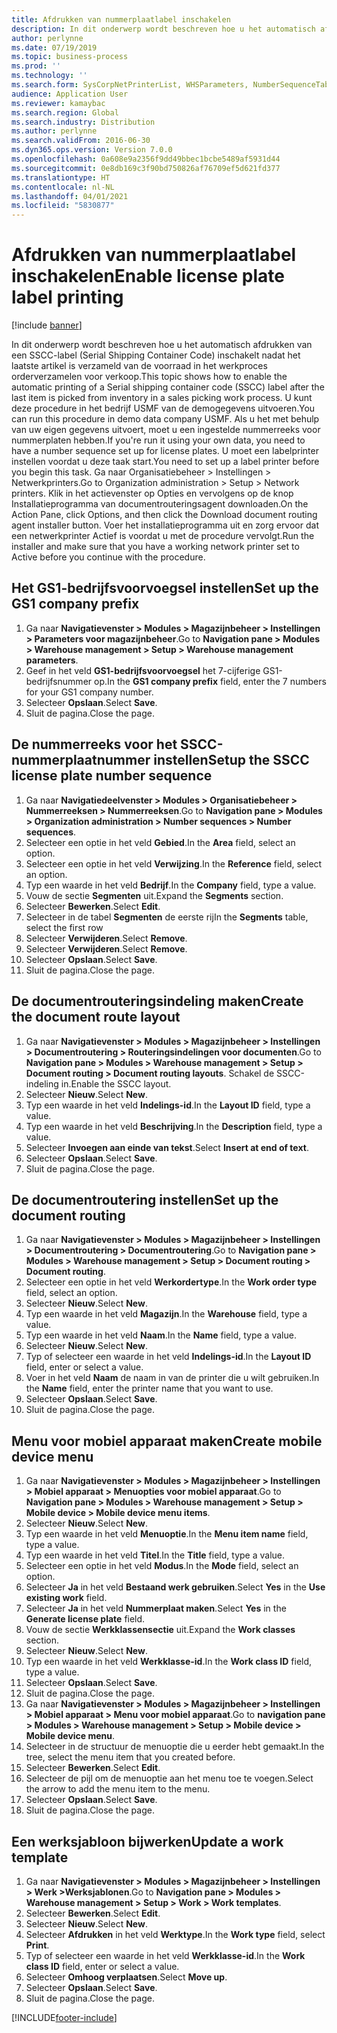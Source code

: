 ```yaml
---
title: Afdrukken van nummerplaatlabel inschakelen
description: In dit onderwerp wordt beschreven hoe u het automatisch afdrukken van een SSCC-label (Serial Shipping Container Code) inschakelt nadat het laatste artikel is verzameld van de voorraad in het werkproces orderverzamelen voor verkoop.
author: perlynne
ms.date: 07/19/2019
ms.topic: business-process
ms.prod: ''
ms.technology: ''
ms.search.form: SysCorpNetPrinterList, WHSParameters, NumberSequenceTableListPage, NumberSequenceDetails, WHSDocumentRoutingLayout, WHSDocumentRouting, WHSRFMenuItem, WHSRFMenu, WHSWorkTemplateTable, WHSLicensePlateLabelBuildConfig, WHSLicensePlateLabel
audience: Application User
ms.reviewer: kamaybac
ms.search.region: Global
ms.search.industry: Distribution
ms.author: perlynne
ms.search.validFrom: 2016-06-30
ms.dyn365.ops.version: Version 7.0.0
ms.openlocfilehash: 0a608e9a2356f9dd49bbec1bcbe5489af5931d44
ms.sourcegitcommit: 0e8db169c3f90bd750826af76709ef5d621fd377
ms.translationtype: HT
ms.contentlocale: nl-NL
ms.lasthandoff: 04/01/2021
ms.locfileid: "5830877"
---
```

# <a name="enable-license-plate-label-printing"></a><span data-ttu-id="b4f7b-103">Afdrukken van nummerplaatlabel inschakelen</span><span class="sxs-lookup"><span data-stu-id="b4f7b-103">Enable license plate label printing</span></span>

[!include [banner](../../includes/banner.md)]

<span data-ttu-id="b4f7b-104">In dit onderwerp wordt beschreven hoe u het automatisch afdrukken van een SSCC-label (Serial Shipping Container Code) inschakelt nadat het laatste artikel is verzameld van de voorraad in het werkproces orderverzamelen voor verkoop.</span><span class="sxs-lookup"><span data-stu-id="b4f7b-104">This topic shows how to enable the automatic printing of a Serial shipping container code (SSCC) label after the last item is picked from inventory in a sales picking work process.</span></span> <span data-ttu-id="b4f7b-105">U kunt deze procedure in het bedrijf USMF van de demogegevens uitvoeren.</span><span class="sxs-lookup"><span data-stu-id="b4f7b-105">You can run this procedure in demo data company USMF.</span></span> <span data-ttu-id="b4f7b-106">Als u het met behulp van uw eigen gegevens uitvoert, moet u een ingestelde nummerreeks voor nummerplaten hebben.</span><span class="sxs-lookup"><span data-stu-id="b4f7b-106">If you're run it using your own data, you need to have a number sequence set up for license plates.</span></span> <span data-ttu-id="b4f7b-107">U moet een labelprinter instellen voordat u deze taak start.</span><span class="sxs-lookup"><span data-stu-id="b4f7b-107">You need to set up a label printer before you begin this task.</span></span> <span data-ttu-id="b4f7b-108">Ga naar Organisatiebeheer > Instellingen > Netwerkprinters.</span><span class="sxs-lookup"><span data-stu-id="b4f7b-108">Go to Organization administration > Setup > Network printers.</span></span> <span data-ttu-id="b4f7b-109">Klik in het actievenster op Opties en vervolgens op de knop Installatieprogramma van documentrouteringsagent downloaden.</span><span class="sxs-lookup"><span data-stu-id="b4f7b-109">On the Action Pane, click Options, and then click the Download document routing agent installer button.</span></span> <span data-ttu-id="b4f7b-110">Voer het installatieprogramma uit en zorg ervoor dat een netwerkprinter Actief is voordat u met de procedure vervolgt.</span><span class="sxs-lookup"><span data-stu-id="b4f7b-110">Run the installer and make sure that you have a working network printer set to Active before you continue with the procedure.</span></span>


## <a name="set-up-the-gs1-company-prefix"></a><span data-ttu-id="b4f7b-111">Het GS1-bedrijfsvoorvoegsel instellen</span><span class="sxs-lookup"><span data-stu-id="b4f7b-111">Set up the GS1 company prefix</span></span>
1. <span data-ttu-id="b4f7b-112">Ga naar **Navigatievenster > Modules > Magazijnbeheer > Instellingen > Parameters voor magazijnbeheer**.</span><span class="sxs-lookup"><span data-stu-id="b4f7b-112">Go to **Navigation pane > Modules > Warehouse management > Setup > Warehouse management parameters**.</span></span>
2. <span data-ttu-id="b4f7b-113">Geef in het veld **GS1-bedrijfsvoorvoegsel** het 7-cijferige GS1-bedrijfsnummer op.</span><span class="sxs-lookup"><span data-stu-id="b4f7b-113">In the **GS1 company prefix** field, enter the 7 numbers for your GS1 company number.</span></span>
3. <span data-ttu-id="b4f7b-114">Selecteer **Opslaan**.</span><span class="sxs-lookup"><span data-stu-id="b4f7b-114">Select **Save**.</span></span>
4. <span data-ttu-id="b4f7b-115">Sluit de pagina.</span><span class="sxs-lookup"><span data-stu-id="b4f7b-115">Close the page.</span></span>

## <a name="setup-the-sscc-license-plate-number-sequence"></a><span data-ttu-id="b4f7b-116">De nummerreeks voor het SSCC-nummerplaatnummer instellen</span><span class="sxs-lookup"><span data-stu-id="b4f7b-116">Setup the SSCC license plate number sequence</span></span>
1. <span data-ttu-id="b4f7b-117">Ga naar **Navigatiedeelvenster > Modules > Organisatiebeheer > Nummerreeksen > Nummerreeksen**.</span><span class="sxs-lookup"><span data-stu-id="b4f7b-117">Go to **Navigation pane > Modules > Organization administration > Number sequences > Number sequences**.</span></span>
2. <span data-ttu-id="b4f7b-118">Selecteer een optie in het veld **Gebied**.</span><span class="sxs-lookup"><span data-stu-id="b4f7b-118">In the **Area** field, select an option.</span></span>
3. <span data-ttu-id="b4f7b-119">Selecteer een optie in het veld **Verwijzing**.</span><span class="sxs-lookup"><span data-stu-id="b4f7b-119">In the **Reference** field, select an option.</span></span>
4. <span data-ttu-id="b4f7b-120">Typ een waarde in het veld **Bedrijf**.</span><span class="sxs-lookup"><span data-stu-id="b4f7b-120">In the **Company** field, type a value.</span></span>
5. <span data-ttu-id="b4f7b-121">Vouw de sectie **Segmenten** uit.</span><span class="sxs-lookup"><span data-stu-id="b4f7b-121">Expand the **Segments** section.</span></span>
6. <span data-ttu-id="b4f7b-122">Selecteer **Bewerken**.</span><span class="sxs-lookup"><span data-stu-id="b4f7b-122">Select **Edit**.</span></span>
7. <span data-ttu-id="b4f7b-123">Selecteer in de tabel **Segmenten** de eerste rij</span><span class="sxs-lookup"><span data-stu-id="b4f7b-123">In the **Segments** table, select the first row</span></span>
8. <span data-ttu-id="b4f7b-124">Selecteer **Verwijderen**.</span><span class="sxs-lookup"><span data-stu-id="b4f7b-124">Select **Remove**.</span></span>
9. <span data-ttu-id="b4f7b-125">Selecteer **Verwijderen**.</span><span class="sxs-lookup"><span data-stu-id="b4f7b-125">Select **Remove**.</span></span>
10. <span data-ttu-id="b4f7b-126">Selecteer **Opslaan**.</span><span class="sxs-lookup"><span data-stu-id="b4f7b-126">Select **Save**.</span></span>
11. <span data-ttu-id="b4f7b-127">Sluit de pagina.</span><span class="sxs-lookup"><span data-stu-id="b4f7b-127">Close the page.</span></span>

## <a name="create-the-document-route-layout"></a><span data-ttu-id="b4f7b-128">De documentrouteringsindeling maken</span><span class="sxs-lookup"><span data-stu-id="b4f7b-128">Create the document route layout</span></span>
1. <span data-ttu-id="b4f7b-129">Ga naar **Navigatievenster > Modules > Magazijnbeheer > Instellingen > Documentroutering > Routeringsindelingen voor documenten**.</span><span class="sxs-lookup"><span data-stu-id="b4f7b-129">Go to **Navigation pane > Modules > Warehouse management > Setup > Document routing > Document routing layouts**.</span></span> <span data-ttu-id="b4f7b-130">Schakel de SSCC-indeling in.</span><span class="sxs-lookup"><span data-stu-id="b4f7b-130">Enable the SSCC layout.</span></span>  
2. <span data-ttu-id="b4f7b-131">Selecteer **Nieuw**.</span><span class="sxs-lookup"><span data-stu-id="b4f7b-131">Select **New**.</span></span>
3. <span data-ttu-id="b4f7b-132">Typ een waarde in het veld **Indelings-id**.</span><span class="sxs-lookup"><span data-stu-id="b4f7b-132">In the **Layout ID** field, type a value.</span></span>
4. <span data-ttu-id="b4f7b-133">Typ een waarde in het veld **Beschrijving**.</span><span class="sxs-lookup"><span data-stu-id="b4f7b-133">In the **Description** field, type a value.</span></span>
5. <span data-ttu-id="b4f7b-134">Selecteer **Invoegen aan einde van tekst**.</span><span class="sxs-lookup"><span data-stu-id="b4f7b-134">Select **Insert at end of text**.</span></span>
6. <span data-ttu-id="b4f7b-135">Selecteer **Opslaan**.</span><span class="sxs-lookup"><span data-stu-id="b4f7b-135">Select **Save**.</span></span>
7. <span data-ttu-id="b4f7b-136">Sluit de pagina.</span><span class="sxs-lookup"><span data-stu-id="b4f7b-136">Close the page.</span></span>

## <a name="set-up-the-document-routing"></a><span data-ttu-id="b4f7b-137">De documentroutering instellen</span><span class="sxs-lookup"><span data-stu-id="b4f7b-137">Set up the document routing</span></span>
1. <span data-ttu-id="b4f7b-138">Ga naar **Navigatievenster > Modules > Magazijnbeheer > Instellingen > Documentroutering > Documentroutering**.</span><span class="sxs-lookup"><span data-stu-id="b4f7b-138">Go to **Navigation pane > Modules > Warehouse management > Setup > Document routing > Document routing**.</span></span>
2. <span data-ttu-id="b4f7b-139">Selecteer een optie in het veld **Werkordertype**.</span><span class="sxs-lookup"><span data-stu-id="b4f7b-139">In the **Work order type** field, select an option.</span></span>
3. <span data-ttu-id="b4f7b-140">Selecteer **Nieuw**.</span><span class="sxs-lookup"><span data-stu-id="b4f7b-140">Select **New**.</span></span>
4. <span data-ttu-id="b4f7b-141">Typ een waarde in het veld **Magazijn**.</span><span class="sxs-lookup"><span data-stu-id="b4f7b-141">In the **Warehouse** field, type a value.</span></span>
5. <span data-ttu-id="b4f7b-142">Typ een waarde in het veld **Naam**.</span><span class="sxs-lookup"><span data-stu-id="b4f7b-142">In the **Name** field, type a value.</span></span>
6. <span data-ttu-id="b4f7b-143">Selecteer **Nieuw**.</span><span class="sxs-lookup"><span data-stu-id="b4f7b-143">Select **New**.</span></span>
7. <span data-ttu-id="b4f7b-144">Typ of selecteer een waarde in het veld **Indelings-id**.</span><span class="sxs-lookup"><span data-stu-id="b4f7b-144">In the **Layout ID** field, enter or select a value.</span></span>
8. <span data-ttu-id="b4f7b-145">Voer in het veld **Naam** de naam in van de printer die u wilt gebruiken.</span><span class="sxs-lookup"><span data-stu-id="b4f7b-145">In the **Name** field, enter the printer name that you want to use.</span></span>
9. <span data-ttu-id="b4f7b-146">Selecteer **Opslaan**.</span><span class="sxs-lookup"><span data-stu-id="b4f7b-146">Select **Save**.</span></span>
10. <span data-ttu-id="b4f7b-147">Sluit de pagina.</span><span class="sxs-lookup"><span data-stu-id="b4f7b-147">Close the page.</span></span>

## <a name="create-mobile-device-menu"></a><span data-ttu-id="b4f7b-148">Menu voor mobiel apparaat maken</span><span class="sxs-lookup"><span data-stu-id="b4f7b-148">Create mobile device menu</span></span>
1. <span data-ttu-id="b4f7b-149">Ga naar **Navigatievenster > Modules > Magazijnbeheer > Instellingen > Mobiel apparaat > Menuopties voor mobiel apparaat**.</span><span class="sxs-lookup"><span data-stu-id="b4f7b-149">Go to **Navigation pane > Modules > Warehouse management > Setup > Mobile device > Mobile device menu items**.</span></span>
2. <span data-ttu-id="b4f7b-150">Selecteer **Nieuw**.</span><span class="sxs-lookup"><span data-stu-id="b4f7b-150">Select **New**.</span></span>
3. <span data-ttu-id="b4f7b-151">Typ een waarde in het veld **Menuoptie**.</span><span class="sxs-lookup"><span data-stu-id="b4f7b-151">In the **Menu item name** field, type a value.</span></span>
4. <span data-ttu-id="b4f7b-152">Typ een waarde in het veld **Titel**.</span><span class="sxs-lookup"><span data-stu-id="b4f7b-152">In the **Title** field, type a value.</span></span>
5. <span data-ttu-id="b4f7b-153">Selecteer een optie in het veld **Modus**.</span><span class="sxs-lookup"><span data-stu-id="b4f7b-153">In the **Mode** field, select an option.</span></span>
6. <span data-ttu-id="b4f7b-154">Selecteer **Ja** in het veld **Bestaand werk gebruiken**.</span><span class="sxs-lookup"><span data-stu-id="b4f7b-154">Select **Yes** in the **Use existing work** field.</span></span>
7. <span data-ttu-id="b4f7b-155">Selecteer **Ja** in het veld **Nummerplaat maken**.</span><span class="sxs-lookup"><span data-stu-id="b4f7b-155">Select **Yes** in the **Generate license plate** field.</span></span>
8. <span data-ttu-id="b4f7b-156">Vouw de sectie **Werkklassensectie** uit.</span><span class="sxs-lookup"><span data-stu-id="b4f7b-156">Expand the **Work classes** section.</span></span>
9. <span data-ttu-id="b4f7b-157">Selecteer **Nieuw**.</span><span class="sxs-lookup"><span data-stu-id="b4f7b-157">Select **New**.</span></span>
10. <span data-ttu-id="b4f7b-158">Typ een waarde in het veld **Werkklasse-id**.</span><span class="sxs-lookup"><span data-stu-id="b4f7b-158">In the **Work class ID** field, type a value.</span></span>
11. <span data-ttu-id="b4f7b-159">Selecteer **Opslaan**.</span><span class="sxs-lookup"><span data-stu-id="b4f7b-159">Select **Save**.</span></span>
12. <span data-ttu-id="b4f7b-160">Sluit de pagina.</span><span class="sxs-lookup"><span data-stu-id="b4f7b-160">Close the page.</span></span>
13. <span data-ttu-id="b4f7b-161">Ga naar **Navigatievenster > Modules > Magazijnbeheer > Instellingen > Mobiel apparaat > Menu voor mobiel apparaat**.</span><span class="sxs-lookup"><span data-stu-id="b4f7b-161">Go to **navigation pane > Modules > Warehouse management > Setup > Mobile device > Mobile device menu**.</span></span>
14. <span data-ttu-id="b4f7b-162">Selecteer in de structuur de menuoptie die u eerder hebt gemaakt.</span><span class="sxs-lookup"><span data-stu-id="b4f7b-162">In the tree, select the menu item that you created before.</span></span>
15. <span data-ttu-id="b4f7b-163">Selecteer **Bewerken**.</span><span class="sxs-lookup"><span data-stu-id="b4f7b-163">Select **Edit**.</span></span>
16. <span data-ttu-id="b4f7b-164">Selecteer de pijl om de menuoptie aan het menu toe te voegen.</span><span class="sxs-lookup"><span data-stu-id="b4f7b-164">Select the arrow to add the menu item to the menu.</span></span>
17. <span data-ttu-id="b4f7b-165">Selecteer **Opslaan**.</span><span class="sxs-lookup"><span data-stu-id="b4f7b-165">Select **Save**.</span></span>
18. <span data-ttu-id="b4f7b-166">Sluit de pagina.</span><span class="sxs-lookup"><span data-stu-id="b4f7b-166">Close the page.</span></span>

## <a name="update-a-work-template"></a><span data-ttu-id="b4f7b-167">Een werksjabloon bijwerken</span><span class="sxs-lookup"><span data-stu-id="b4f7b-167">Update a work template</span></span>
1. <span data-ttu-id="b4f7b-168">Ga naar **Navigatievenster > Modules > Magazijnbeheer > Instellingen > Werk >Werksjablonen**.</span><span class="sxs-lookup"><span data-stu-id="b4f7b-168">Go to **Navigation pane > Modules > Warehouse management > Setup > Work > Work templates**.</span></span>
2. <span data-ttu-id="b4f7b-169">Selecteer **Bewerken**.</span><span class="sxs-lookup"><span data-stu-id="b4f7b-169">Select **Edit**.</span></span>
3. <span data-ttu-id="b4f7b-170">Selecteer **Nieuw**.</span><span class="sxs-lookup"><span data-stu-id="b4f7b-170">Select **New**.</span></span>
4. <span data-ttu-id="b4f7b-171">Selecteer **Afdrukken** in het veld **Werktype**.</span><span class="sxs-lookup"><span data-stu-id="b4f7b-171">In the **Work type** field, select **Print**.</span></span>
5. <span data-ttu-id="b4f7b-172">Typ of selecteer een waarde in het veld **Werkklasse-id**.</span><span class="sxs-lookup"><span data-stu-id="b4f7b-172">In the **Work class ID** field, enter or select a value.</span></span>
6. <span data-ttu-id="b4f7b-173">Selecteer **Omhoog verplaatsen**.</span><span class="sxs-lookup"><span data-stu-id="b4f7b-173">Select **Move up**.</span></span>
7. <span data-ttu-id="b4f7b-174">Selecteer **Opslaan**.</span><span class="sxs-lookup"><span data-stu-id="b4f7b-174">Select **Save**.</span></span>
8. <span data-ttu-id="b4f7b-175">Sluit de pagina.</span><span class="sxs-lookup"><span data-stu-id="b4f7b-175">Close the page.</span></span>



[!INCLUDE[footer-include](../../../includes/footer-banner.md)]